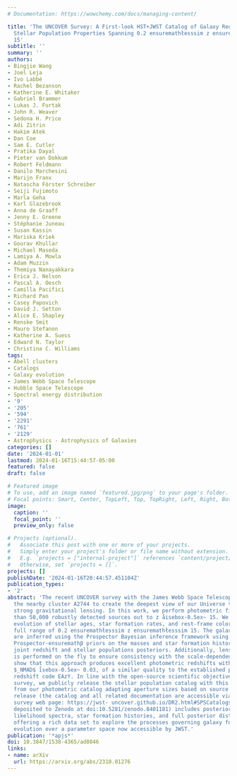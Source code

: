 ```yaml
---
# Documentation: https://wowchemy.com/docs/managing-content/

title: 'The UNCOVER Survey: A First-look HST+JWST Catalog of Galaxy Redshifts and
  Stellar Population Properties Spanning 0.2 ensuremathłesssim z ensuremathłesssim
  15'
subtitle: ''
summary: ''
authors:
- Bingjie Wang
- Joel Leja
- Ivo Labbé
- Rachel Bezanson
- Katherine E. Whitaker
- Gabriel Brammer
- Lukas J. Furtak
- John R. Weaver
- Sedona H. Price
- Adi Zitrin
- Hakim Atek
- Dan Coe
- Sam E. Cutler
- Pratika Dayal
- Pieter van Dokkum
- Robert Feldmann
- Danilo Marchesini
- Marijn Franx
- Natascha Förster Schreiber
- Seiji Fujimoto
- Marla Geha
- Karl Glazebrook
- Anna de Graaff
- Jenny E. Greene
- Stéphanie Juneau
- Susan Kassin
- Mariska Kriek
- Gourav Khullar
- Michael Maseda
- Lamiya A. Mowla
- Adam Muzzin
- Themiya Nanayakkara
- Erica J. Nelson
- Pascal A. Oesch
- Camilla Pacifici
- Richard Pan
- Casey Papovich
- David J. Setton
- Alice E. Shapley
- Renske Smit
- Mauro Stefanon
- Katherine A. Suess
- Edward N. Taylor
- Christina C. Williams
tags:
- Abell clusters
- Catalogs
- Galaxy evolution
- James Webb Space Telescope
- Hubble Space Telescope
- Spectral energy distribution
- '9'
- '205'
- '594'
- '2291'
- '761'
- '2129'
- Astrophysics - Astrophysics of Galaxies
categories: []
date: '2024-01-01'
lastmod: 2024-01-16T15:44:57-05:00
featured: false
draft: false

# Featured image
# To use, add an image named `featured.jpg/png` to your page's folder.
# Focal points: Smart, Center, TopLeft, Top, TopRight, Left, Right, BottomLeft, Bottom, BottomRight.
image:
  caption: ''
  focal_point: ''
  preview_only: false

# Projects (optional).
#   Associate this post with one or more of your projects.
#   Simply enter your project's folder or file name without extension.
#   E.g. `projects = ["internal-project"]` references `content/project/deep-learning/index.md`.
#   Otherwise, set `projects = []`.
projects: []
publishDate: '2024-01-16T20:44:57.451104Z'
publication_types:
- '2'
abstract: 'The recent UNCOVER survey with the James Webb Space Telescope (JWST) exploits
  the nearby cluster A2744 to create the deepest view of our Universe to date by leveraging
  strong gravitational lensing. In this work, we perform photometric fitting of more
  than 50,000 robustly detected sources out to z åisebox-0.5ex~ 15. We show the redshift
  evolution of stellar ages, star formation rates, and rest-frame colors across the
  full range of 0.2 ensuremathłesssim z ensuremathłesssim 15. The galaxy properties
  are inferred using the Prospector Bayesian inference framework using informative
  Prospector-ensuremathβ priors on the masses and star formation histories to produce
  joint redshift and stellar populations posteriors. Additionally, lensing magnification
  is performed on the fly to ensure consistency with the scale-dependent priors. We
  show that this approach produces excellent photometric redshifts with ensuremathσ
  $_NMAD$ i̊sebox-0.5ex~ 0.03, of a similar quality to the established photometric
  redshift code EAzY. In line with the open-source scientific objective of this Treasury
  survey, we publicly release the stellar population catalog with this paper, derived
  from our photometric catalog adapting aperture sizes based on source profiles. This
  release (the catalog and all related documentation are accessible via the UNCOVER
  survey web page: https://jwst- uncover.github.io/DR2.html#SPSCatalogs with a copy
  deposited to Zenodo at doi:10.5281/zenodo.8401181) includes posterior moments, maximum
  likelihood spectra, star formation histories, and full posterior distributions,
  offering a rich data set to explore the processes governing galaxy formation and
  evolution over a parameter space now accessible by JWST.'
publication: '*apjs*'
doi: 10.3847/1538-4365/ad0846
links:
- name: arXiv
  url: https://arxiv.org/abs/2310.01276
---
```

